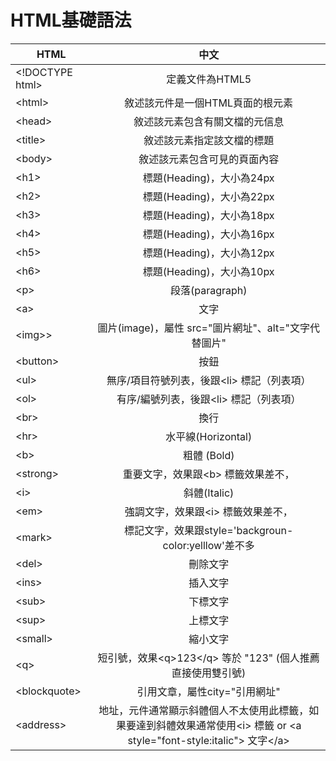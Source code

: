 # HTML基礎語法
|    HTML   |      中文     |
|-----------|:-------------:|
|\<\!DOCTYPE html\>| 定義文件為HTML5 |
|\<html\>|敘述該元件是一個HTML頁面的根元素|
|\<head\>|敘述該元素包含有關文檔的元信息|
|\<title\>|敘述該元素指定該文檔的標題|
|\<body\>|敘述該元素包含可見的頁面內容|
|\<h1\>|標題(Heading)，大小為24px|
|\<h2\>|標題(Heading)，大小為22px|
|\<h3\>|標題(Heading)，大小為18px|
|\<h4\>|標題(Heading)，大小為16px|
|\<h5\>|標題(Heading)，大小為12px|
|\<h6\>|標題(Heading)，大小為10px|
|\<p\>|段落(paragraph)|
|\<a\>|文字|
|\<img\>>|圖片(image)，屬性 src="圖片網址"、alt="文字代替圖片"|
|\<button\>|按鈕|
|\<ul\>|無序/項目符號列表，後跟\<li\> 標記（列表項）|
|\<ol\>|有序/編號列表，後跟\<li\> 標記（列表項）|
|\<br\>|換行|
|\<hr\>|水平線(Horizontal)|
|\<b\>|粗體 (Bold) |
|\<strong\>|重要文字，效果跟\<b\> 標籤效果差不，|
|\<i\>|斜體(Italic)|
|\<em\>|強調文字，效果跟\<i\> 標籤效果差不，|
|\<mark\>|標記文字，效果跟style='backgroun-color:yelllow'差不多|
|\<del\>|刪除文字|
|\<ins\>|插入文字|
|\<sub\>|下標文字|
|\<sup\>|上標文字|
|\<small\>|縮小文字|
|\<q\>|短引號，效果\<q\>123\</q\> 等於 "123" (個人推薦直接使用雙引號)|
|\<blockquote\>|引用文章，屬性city="引用網址"|
|\<address\>|地址，元件通常顯示斜體個人不太使用此標籤，如果要達到斜體效果通常使用\<i\> 標籤 or \<a style="font-style:italic"> 文字\</a>|
